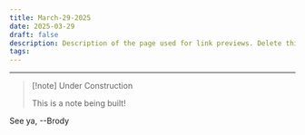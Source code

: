 ```yaml
---
title: March-29-2025
date: 2025-03-29
draft: false
description: Description of the page used for link previews. Delete this if not wanted
tags:
---
```

---
> [!note] Under Construction
> 
> This is a note being built!

See ya, 
--Brody
